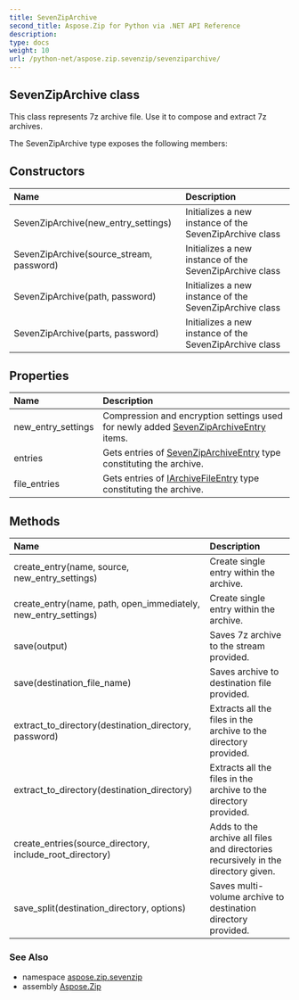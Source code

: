 ```yaml
---
title: SevenZipArchive
second_title: Aspose.Zip for Python via .NET API Reference
description: 
type: docs
weight: 10
url: /python-net/aspose.zip.sevenzip/sevenziparchive/
---
```


## SevenZipArchive class

This class represents 7z archive file. Use it to compose and extract 7z archives.

The SevenZipArchive type exposes the following members:
## Constructors
| Name | Description |
| :- | :- |
|SevenZipArchive(new_entry_settings)|Initializes a new instance of the SevenZipArchive class|
|SevenZipArchive(source_stream, password)|Initializes a new instance of the SevenZipArchive class|
|SevenZipArchive(path, password)|Initializes a new instance of the SevenZipArchive class|
|SevenZipArchive(parts, password)|Initializes a new instance of the SevenZipArchive class|
## Properties
| Name | Description |
| :- | :- |
|new_entry_settings|Compression and encryption settings used for newly added [SevenZipArchiveEntry](/zip/python-net/aspose.zip.sevenzip/sevenziparchiveentry/) items.|
|entries|Gets entries of [SevenZipArchiveEntry](/zip/python-net/aspose.zip.sevenzip/sevenziparchiveentry/) type constituting the archive.|
|file_entries|Gets entries of [IArchiveFileEntry](/zip/python-net/aspose.zip/iarchivefileentry/) type constituting the archive.|
## Methods
| Name | Description |
| :- | :- |
|create_entry(name, source, new_entry_settings)|Create single entry within the archive.|
|create_entry(name, path, open_immediately, new_entry_settings)|Create single entry within the archive.|
|save(output)|Saves 7z archive to the stream provided.|
|save(destination_file_name)|Saves archive to destination file provided.|
|extract_to_directory(destination_directory, password)|Extracts all the files in the archive to the directory provided.|
|extract_to_directory(destination_directory)|Extracts all the files in the archive to the directory provided.|
|create_entries(source_directory, include_root_directory)|Adds to the archive all files and directories recursively in the directory given.|
|save_split(destination_directory, options)|Saves multi-volume archive to destination directory provided.|

### See Also

* namespace [aspose.zip.sevenzip](/zip/python-net/aspose.zip.sevenzip/)
* assembly [Aspose.Zip](/zip/python-net/)

